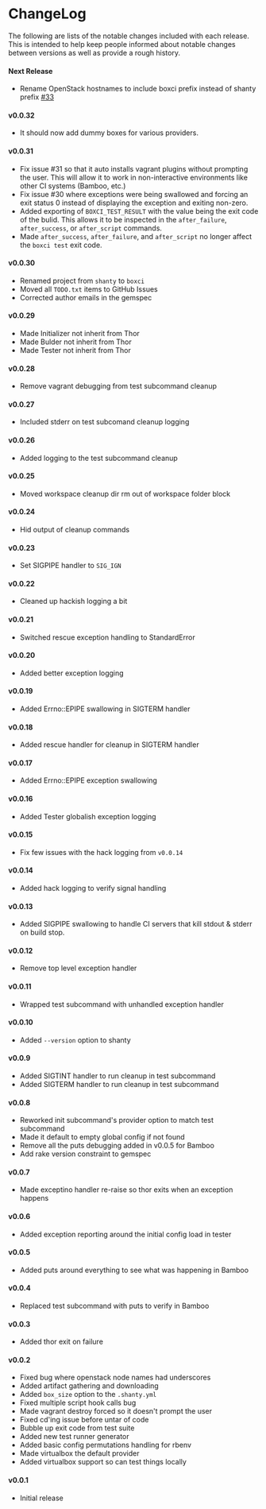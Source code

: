 # ChangeLog

The following are lists of the notable changes included with each release.
This is intended to help keep people informed about notable changes between
versions as well as provide a rough history.

#### Next Release

- Rename OpenStack hostnames to include boxci prefix instead of shanty prefix
  [\#33](https://github.com/reachlocal/boxci/issues/33)

#### v0.0.32

- It should now add dummy boxes for various providers.

#### v0.0.31

- Fix issue #31 so that it auto installs vagrant plugins without prompting the
  user. This will allow it to work in non-interactive environments like other
  CI systems (Bamboo, etc.)
- Fix issue #30 where exceptions were being swallowed and forcing an exit
  status 0 instead of displaying the exception and exiting non-zero.
- Added exporting of `BOXCI_TEST_RESULT` with the value being the exit code of
  the bulid. This allows it to be inspected in the `after_failure`,
  `after_success`, or `after_script` commands.
- Made `after_success`, `after_failure`, and `after_script` no longer affect
  the `boxci test` exit code.

#### v0.0.30

- Renamed project from `shanty` to `boxci`
- Moved all `TODO.txt` items to GitHub Issues
- Corrected author emails in the gemspec

#### v0.0.29

- Made Initializer not inherit from Thor
- Made Bulder not inherit from Thor
- Made Tester not inherit from Thor

#### v0.0.28

- Remove vagrant debugging from test subcommand cleanup

#### v0.0.27

- Included stderr on test subcomand cleanup logging

#### v0.0.26

- Added logging to the test subcommand cleanup

#### v0.0.25

- Moved workspace cleanup dir rm out of workspace folder block

#### v0.0.24

- Hid output of cleanup commands

#### v0.0.23

- Set SIGPIPE handler to `SIG_IGN`

#### v0.0.22

- Cleaned up hackish logging a bit

#### v0.0.21

- Switched rescue exception handling to StandardError

#### v0.0.20

- Added better exception logging

#### v0.0.19

- Added Errno::EPIPE swallowing in SIGTERM handler

#### v0.0.18

- Added rescue handler for cleanup in SIGTERM handler

#### v0.0.17

- Added Errno::EPIPE exception swallowing

#### v0.0.16

- Added Tester globalish exception logging

#### v0.0.15

- Fix few issues with the hack logging from `v0.0.14`

#### v0.0.14

- Added hack logging to verify signal handling

#### v0.0.13

- Added SIGPIPE swallowing to handle CI servers that kill stdout & stderr on
  build stop.

#### v0.0.12

- Remove top level exception handler

#### v0.0.11

- Wrapped test subcommand with unhandled exception handler

#### v0.0.10

- Added `--version` option to shanty

#### v0.0.9

- Added SIGTINT handler to run cleanup in test subcommand
- Added SIGTERM handler to run cleanup in test subcommand

#### v0.0.8

- Reworked init subcommand's provider option to match test subcommand
- Made it default to empty global config if not found
- Remove all the puts debugging added in v0.0.5 for Bamboo
- Add rake version constraint to gemspec

#### v0.0.7

- Made exceptino handler re-raise so thor exits when an exception happens

#### v0.0.6

- Added exception reporting around the initial config load in tester

#### v0.0.5

- Added puts around everything to see what was happening in Bamboo

#### v0.0.4

- Replaced test subcommand with puts to verify in Bamboo

#### v0.0.3

- Added thor exit on failure

#### v0.0.2

- Fixed bug where openstack node names had underscores
- Added artifact gathering and downloading
- Added `box_size` option to the `.shanty.yml`
- Fixed multiple script hook calls bug
- Made vagrant destroy forced so it doesn't prompt the user
- Fixed cd'ing issue before untar of code
- Bubble up exit code from test suite
- Added new test runner generator
- Added basic config permutations handling for rbenv
- Made virtualbox the default provider
- Added virtualbox support so can test things locally

#### v0.0.1

- Initial release
